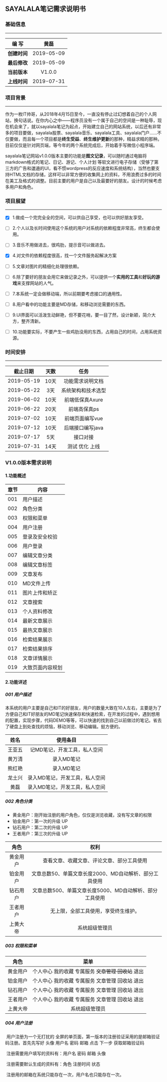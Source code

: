 ## SAYALALA笔记需求说明书



### 基础信息

------



| **编        写** |    黄磊    |
| :--------------: | :--------: |
|   **创建时间**   | 2019-05-09 |
|   **最后修改**   | 2019-05-09 |
|   **当前版本**   |   V1.0.0   |
|   **上线时间**   | 2019-07-31 |





### 项目背景

------

​		作为一枚IT帅哥，从2018年4月15日至今，一直没有停止过幻想着自己的个人网站，换句话说。在你内心之中——程序员没有一个属于自己的空间是一种耻辱，现在机会来了，就以sayalala笔记为起点，开始建立自己的网站系统，以后还有非常多的项目要做，sayalala股票、sayalala音乐、sayalala工具、sayalala门户......不仅要做，而且每一个项目都是**终生受益**、**终生维护更新**的那种，精益求精的那种。目前仅仅是针对网页端，等今年的两个系统完成后，开始着手写微信小程序端。

​		sayalala笔记网站v1.0.0版本主要的功能是**图文记录**，可以随时通过电脑将markdown格式的笔记、日记、游记、个人计划 等软文进行电子存储（受够了第三方的广告和邋遢的UI，看不惯wordpress的反应速度和系统结构），当然也要支持HTML文档的存储，这样可以非常方便的收集网上的资料，不用浪费过多的时间在美工及格式的调整。目前主要的用户是自己以及最要好的朋友。设计的时候考虑多用户和角色。

### 项目展望

------

- [x] 1.做成一个完完全全的空间，可以供自己享受，也可以供好朋友享受。
- [ ] 2.个人以及长时间使用这个系统的用户对系统的依赖程度非常高，终生都会使用。
- [ ] 3.音乐不用做进去，很鸡肋，提示音可以做进去。
- [x] 4.对文件的依赖程度很高，找一个文件服务起解决方案
- [ ] 5.文章对图片的精细化处理很依赖。
- [ ] 6.除了要好的朋友会用它来做记录之外，可以提供一个**实用的工具**和**好玩的游戏**来支撑网站的人气。
- [ ] 7.本系统一定会做移动端，所以前期要考虑接口的通用性。
- [ ] 8.用户看中的功能主要是MD存储，和移动浏览需要的东西。
- [ ] 9.UI界面可以活泼生动鲜艳，但不要花哨，要一目了然，设计新颖，简介大方，整齐清新。
- [ ] 10.功能要实际，不要产生一些鸡肋没用的东西，占用自己的时间，占用系统资源。





###  时间安排

------



|  截止日期  | 天数 |        任务        |
| :--------: | :--: | :----------------: |
| 2019-05-19 | 10天 |  功能需求说明文档  |
| 2019-05-22 | 3天  | 系统架构和技术选型 |
| 2019-06-02 | 10天 |  前端低保真Axure   |
| 2019-06-22 | 20天 |    前端高保真ps    |
| 2019-07-02 | 10天 |  前端页面编写vue   |
| 2019-07-12 | 10天 |  后端接口编写java  |
| 2019-07-17 | 5天  |      接口对接      |
| 2019-07-31 | 14天 |   测试 优化 上线   |



### V1.0.0版本需求说明

#### 1.功能概述

| 章节 | 内容             |
| ---- | ---------------- |
| 001  | 用户描述         |
| 002  | 角色分类         |
| 003  | 权限和菜单       |
| 004  | 用户注册         |
| 005  | 登录及安全校验   |
| 006  | 用户登录         |
| 007  | 编辑文章分类     |
| 008  | 编辑文章标签     |
| 009  | 文章发布         |
| 010  | MD文件上传       |
| 011  | 图片上传和矫正   |
| 012  | 文章搜索         |
| 013  | 个人资料修改     |
| 014  | 最新文章展示     |
| 015  | 最热文章展示     |
| 016  | 检索结果展示     |
| 017  | 检索结果排序     |
| 018  | 文章详情展示     |
| 019  | 大致页面内容规划 |



#### 2.功能详述

##### 001 用户描述

​	本系统的用户主要是自己和IT的好朋友，用户的数量大致在10人左右，主要是为了方便自己和IT好朋友的MD笔记快速保存和快速检索，在开发的过程中，遇到想用的配置，实现步骤，代码DEMO等等，可以快速的找到自己以前做过的笔记。省去了硬盘上到处查找的烦恼，移动浏览、移动编辑。挺方便的。

|  姓名  |            使用条目            |
| :----: | :----------------------------: |
| 王亚五 |  记MD笔记，开发工具，私人空间  |
| 黄万清 |           录入MD笔记           |
| 熊红艳 |           录入MD笔记           |
| 龙土兴 | 录入MD笔记，开发工具，私人空间 |
|  黄磊  | 录入MD笔记，开发工具，私人空间 |



##### 002 角色分类

- 黄金用户：刚开始注册的用户角色，仅仅是浏览收藏，没有写文章的权限
- 铂金用户：第一次的升级  UP
- 钻石用户：第二次的升级  UP
- 王者用户：第三次的升级  UP

|   角色   |                          权利                           |
| :------: | :-----------------------------------------------------: |
| 黄金用户 |       查看文章、收藏文章、评论文章、部分工具使用        |
| 铂金用户 | 文章总数50、单篇文章长度2000、MD自动解析、部分工具使用  |
| 钻石用户 | 文章总数500、单篇文章长度5000、MD自动解析、部分工具使用 |
| 王者用户 |          无上限，全部工具使用，享受终生维护。           |
| 上黄大帝 |                     系统超级管理员                      |



##### 003 权限和菜单

|   角色   |                         菜单                         |
| :------: | :--------------------------------------------------: |
| 黄金用户 | 个人中心 我的收藏  专属服务 ~~文章管理 回收站~~ 退出 |
| 铂金用户 |   个人中心 我的收藏  专属服务 文章管理 回收站 退出   |
| 钻石用户 |   个人中心 我的收藏  专属服务 文章管理 回收站 退出   |
| 王者用户 |   个人中心 我的收藏  专属服务 文章管理 回收站 退出   |
| 上黄大帝 |                    系统超级管理员                    |



##### 004 用户注册

​	用户注册为一个无打扰的 全屏的单页面，第一版本的注册验证采用的是邮箱验证码注册。首先先写好 头像  用户名  密码  邮箱 点击	下一步 获取邮箱验证码

​	注册需要用户填写的资料有：用户名  密码  邮箱  头像

​	注册需要默认生成的资料有：角色 注册时间  状态

​	注册用的邮箱在系统只能存在一次，用户名也只能存在一次。

